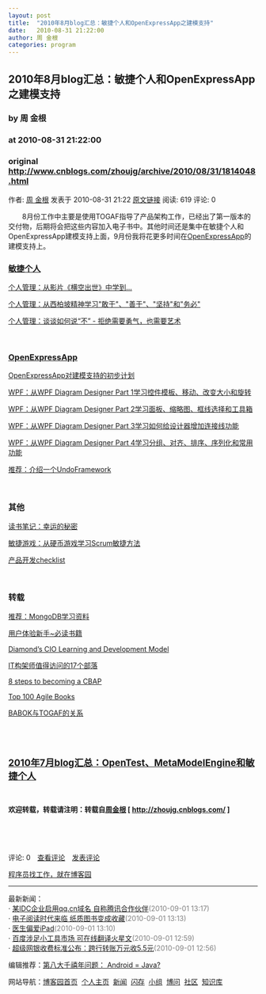 ```yaml
---
layout: post
title:  "2010年8月blog汇总：敏捷个人和OpenExpressApp之建模支持"
date:   2010-08-31 21:22:00
author: 周 金根
categories: program
---
```


## 2010年8月blog汇总：敏捷个人和OpenExpressApp之建模支持
### by 周 金根
### at 2010-08-31 21:22:00
### original <http://www.cnblogs.com/zhoujg/archive/2010/08/31/1814048.html>

<p><a href="http://www.cnblogs.com/zhoujg/"><img src="http://pic.cnblogs.com/face/u14032.jpg" alt="" border="0"></a><br>作者: <a href="http://www.cnblogs.com/zhoujg/">周 金根</a> 发表于 2010-08-31 21:22 <a href="http://www.cnblogs.com/zhoujg/archive/2010/08/31/1814048.html">原文链接</a> 阅读: 619 评论: 0</p><p>　　8月份工作中主要是使用TOGAF指导了产品架构工作，已经出了第一版本的交付物，后期将会把这些内容加入电子书中。其他时间还是集中在敏捷个人和OpenExpressApp建模支持上面，9月份我将花更多时间在<a href="http://openexpressapp.codeplex.com/">OpenExpressApp</a>的建模支持上。</p>
<h3><a href="http://agileperson.codeplex.com/">敏捷个人</a></h3>
<p><a href="http://www.cnblogs.com/zhoujg/archive/2010/08/03/1790400.html">个人管理：从影片《横空出世》中学到...</a></p>
<p><a href="http://www.cnblogs.com/zhoujg/archive/2010/08/11/1796132.html">个人管理：从西柏坡精神学习"敢于"、"善于"、"坚持"和"务必"</a></p>
<p><a href="http://www.cnblogs.com/zhoujg/archive/2010/08/13/1799220.html">个人管理：谈谈如何说“不” - 拒绝需要勇气，也需要艺术</a></p>
<p> </p>
<h3><a href="http://openexpressapp.codeplex.com/">OpenExpressApp</a></h3>
<p><a href="http://www.cnblogs.com/zhoujg/archive/2010/08/04/1792339.html">OpenExpressApp对建模支持的初步计划</a></p>
<p><a href="http://www.cnblogs.com/zhoujg/archive/2010/08/17/1801271.html">WPF：从WPF Diagram Designer Part 1学习控件模板、移动、改变大小和旋转</a></p>
<p><a href="http://www.cnblogs.com/zhoujg/archive/2010/08/17/1801427.html">WPF：从WPF Diagram Designer Part 2学习面板、缩略图、框线选择和工具箱</a></p>
<p><a href="http://www.cnblogs.com/zhoujg/archive/2010/08/19/1801660.html">WPF：从WPF Diagram Designer Part 3学习如何给设计器增加连接线功能</a></p>
<p><a href="http://www.cnblogs.com/zhoujg/archive/2010/08/19/1801663.html">WPF：从WPF Diagram Designer Part 4学习分组、对齐、排序、序列化和常用功能</a></p>
<p><a href="http://www.cnblogs.com/zhoujg/archive/2010/08/25/1808305.html">推荐：介绍一个UndoFramework</a></p>
<p> </p>
<h3>其他</h3>
<p><a href="http://www.cnblogs.com/zhoujg/archive/2010/08/23/1805172.html">读书笔记：幸运的秘密</a></p>
<p><a href="http://www.cnblogs.com/zhoujg/archive/2010/08/25/1808395.html">敏捷游戏：从硬币游戏学习Scrum敏捷方法</a></p>
<p><a href="http://blog.vsharing.com/zhoujg/A1153611.html">产品开发checklist</a></p>
<p><a href="http://www.cnblogs.com/zhoujg/archive/2010/08/13/1799220.html"><br></a></p>
<h3>转载</h3>
<p><a href="http://www.cnblogs.com/zhoujg/archive/2010/08/15/1779248.html">推荐：MongoDB学习资料</a></p>
<p><a href="http://blog.vsharing.com/zhoujg/A1183232.html">用户体验新手~必读书籍</a></p>
<p><a href="http://blog.vsharing.com/zhoujg/A1169312.html">Diamond’s CIO Learning and Development Model</a></p>
<p><a href="http://blog.vsharing.com/zhoujg/A1161204.html">IT构架师值得访问的17个部落</a></p>
<p><a href="http://blog.vsharing.com/zhoujg/A1159907.html">8 steps to becoming a CBAP</a></p>
<p><a href="http://blog.vsharing.com/zhoujg/A1159895.html">Top 100 Agile Books</a></p>
<p><a href="http://blog.vsharing.com/zhoujg/A1159720.html">BABOK与TOGAF的关系</a></p>
<p> </p>
<p> </p>
<p><span style="font-size:14pt"><strong><a href="http://www.cnblogs.com/zhoujg/archive/2010/08/02/1790371.html">2010年7月blog汇总：OpenTest、MetaModelEngine和敏捷个人</a></strong></span></p>
<p> </p>
<p><b>欢迎转载，转载请注明：转载自</b><b><a href="http://zhoujg.cnblogs.com/">周金根</a> [ <a href="http://zhoujg.cnblogs.com/">http://zhoujg.cnblogs.com/</a> ]</b></p>
<p><br><br></p><img src="http://www.cnblogs.com/zhoujg/aggbug/1814048.html?type=1" width="1" height="1" alt=""><p>评论: 0　<a href="http://www.cnblogs.com/zhoujg/archive/2010/08/31/1814048.html#pagedcomment">查看评论</a>　<a href="http://www.cnblogs.com/zhoujg/archive/2010/08/31/1814048.html#commentform">发表评论</a></p><p><a href="http://job.cnblogs.com/">程序员找工作，就在博客园</a></p><hr><p>最新新闻：<br>· <a href="http://news.cnblogs.com/n/72693/">某IDC企业启用qq.cn域名 自称腾讯合作伙伴</a><span style="color:gray">(2010-09-01 13:17)</span><br>· <a href="http://news.cnblogs.com/n/72692/">电子阅读时代来临 纸质图书变成收藏</a><span style="color:gray">(2010-09-01 13:13)</span><br>· <a href="http://news.cnblogs.com/n/72691/">医生偏爱iPad</a><span style="color:gray">(2010-09-01 13:10)</span><br>· <a href="http://news.cnblogs.com/n/72690/">百度涉足小工具市场 可在线翻译火星文</a><span style="color:gray">(2010-09-01 12:59)</span><br>· <a href="http://news.cnblogs.com/n/72689/">超级网银收费标准公布：跨行转账万元收5.5元</a><span style="color:gray">(2010-09-01 12:56)</span><br></p><p>编辑推荐：<a href="http://news.cnblogs.com/n/72635/">第八大千禧年问题： Android = Java?</a><br></p><p>网站导航：<a href="http://www.cnblogs.com">博客园首页</a>  <a href="http://home.cnblogs.com/">个人主页</a>  <a href="http://news.cnblogs.com">新闻</a>  <a href="http://home.cnblogs.com/ing/">闪存</a>  <a href="http://home.cnblogs.com/group/">小组</a>  <a href="http://space.cnblogs.com/q/">博问</a>  <a href="http://space.cnblogs.com">社区</a>  <a href="http://kb.cnblogs.com">知识库</a></p>
